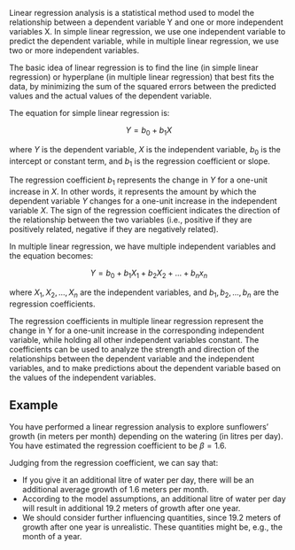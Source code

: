 Linear regression analysis is a statistical method used to model the relationship between a dependent variable Y and one or more independent variables X. In simple linear regression, we use one independent variable to predict the dependent variable, while in multiple linear regression, we use two or more independent variables.

The basic idea of linear regression is to find the line (in simple linear regression) or hyperplane (in multiple linear regression) that best fits the data, by minimizing the sum of the squared errors between the predicted values and the actual values of the dependent variable.

The equation for simple linear regression is:

$$Y = b_0 + b_1X$$

where $Y$ is the dependent variable, $X$ is the independent variable, $b_0$ is the intercept or constant term, and $b_1$ is the regression coefficient or slope.

The regression coefficient $b_1$ represents the change in $Y$ for a one-unit increase in $X$. In other words, it represents the amount by which the dependent variable $Y$ changes for a one-unit increase in the independent variable $X$. The sign of the regression coefficient indicates the direction of the relationship between the two variables (i.e., positive if they are positively related, negative if they are negatively related).

In multiple linear regression, we have multiple independent variables and the equation becomes:

$$Y = b_0 + b_1X_1 + b_2X_2 + ... + b_nx_n$$

where $X_1, X_2, ..., X_n$ are the independent variables, and $b_1, b_2, ..., b_n$ are the regression coefficients.

The regression coefficients in multiple linear regression represent the change in Y for a one-unit increase in the corresponding independent variable, while holding all other independent variables constant. The coefficients can be used to analyze the strength and direction of the relationships between the dependent variable and the independent variables, and to make predictions about the dependent variable based on the values of the independent variables.

## Example

You have performed a linear regression analysis to explore sunflowers’ growth (in meters per month)
depending on the watering (in litres per day). You have estimated the regression coefficient to be $β = 1.6$. 

Judging from the regression coefficient, we can say that:
- If you give it an additional litre of water per day, there will be an additional average growth of 1.6 meters per month.
- According to the model assumptions, an additional litre of water per day will result in additional 19.2 meters of growth after one year.
- We should consider further influencing quantities, since 19.2 meters of growth after one year is unrealistic. These quantities might be, e.g., the month of a year.
